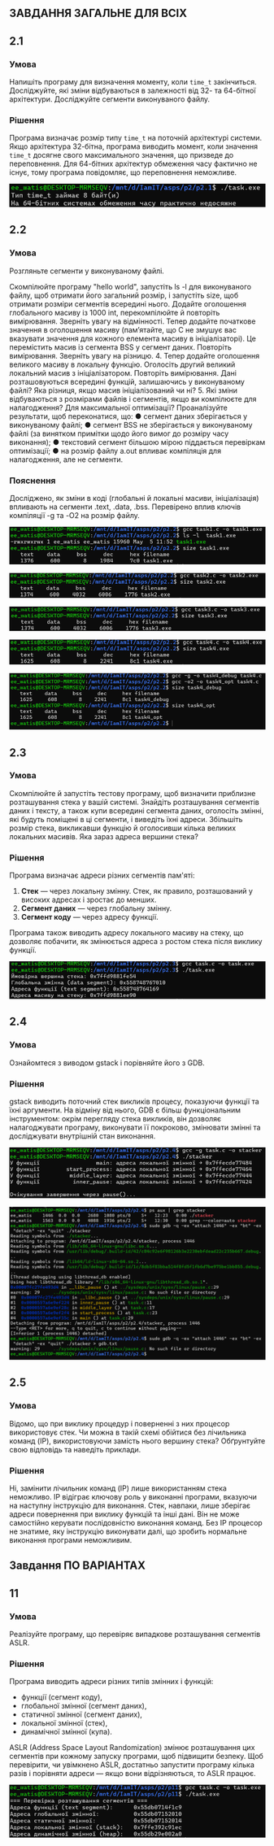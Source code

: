 ## ЗАВДАННЯ ЗАГАЛЬНЕ ДЛЯ ВСІХ
## 2.1

### Умова

Напишіть програму для визначення моменту, коли `time_t` закінчиться. Досліджуйте, які зміни відбуваються в залежності від 32- та 64-бітної архітектури. Досліджуйте сегменти виконуваного файлу.

### Рішення

Програма визначає розмір типу `time_t` на поточній архітектурі системи. Якщо архітектура 32-бітна, програма виводить момент, коли значення `time_t` досягне свого максимального значення, що призведе до переповнення. Для 64-бітних архітектур обмеження часу фактично не існує, тому програма повідомляє, що переповнення неможливе.

![Example Image](https://github.com/dims3926r/aspz/blob/main/p2/p2.1/image.png)

## 2.2
### Умова
Розгляньте сегменти у виконуваному файлі.

Скомпілюйте програму "hello world", запустіть ls -l для виконуваного файлу, щоб отримати його загальний розмір, і запустіть size, щоб отримати розміри сегментів всередині нього.
Додайте оголошення глобального масиву із 1000 int, перекомпілюйте й повторіть вимірювання. Зверніть увагу на відмінності.
Тепер додайте початкове значення в оголошення масиву (пам’ятайте, що C не змушує вас вказувати значення для кожного елемента масиву в ініціалізаторі). Це перемістить масив із сегмента
BSS у сегмент даних. Повторіть вимірювання. Зверніть увагу на різницю. 4. Тепер додайте оголошення великого масиву в локальну функцію. Оголосіть другий великий локальний масив з ініціалізатором. Повторіть вимірювання. Дані розташовуються всередині функцій, залишаючись у виконуваному файлі? Яка різниця, якщо масив ініціалізований чи ні? 5. Які зміни відбуваються з розмірами файлів і сегментів, якщо ви компілюєте для налагодження? Для максимальної оптимізації? Проаналізуйте результати, щоб переконатися, що: ● сегмент даних зберігається у виконуваному файлі; ● сегмент BSS не зберігається у виконуваному файлі (за винятком примітки щодо його вимог до розміру часу виконання); ● текстовий сегмент більшою мірою піддається перевіркам оптимізації; ● на розмір файлу a.out впливає компіляція для налагодження, але не сегменти.

### Пояснення
Досліджено, як зміни в коді (глобальні й локальні масиви, ініціалізація) впливають на сегменти .text, .data, .bss. Перевірено вплив ключів компіляції -g та -O2 на розмір файлу.

![Знімок екрана 2025-05-05 145319](https://github.com/dims3926r/aspz/blob/main/p2/p2.2/Знімок%20екрана%202025-05-05%20145319.png)

![Знімок екрана 2025-05-05 145517](https://github.com/dims3926r/aspz/blob/main/p2/p2.2/Знімок%20екрана%202025-05-05%20145517.png)

![Знімок екрана 2025-05-05 145558](https://github.com/dims3926r/aspz/blob/main/p2/p2.2/Знімок%20екрана%202025-05-05%20145558.png)

![Знімок екрана 2025-05-05 145606](https://github.com/dims3926r/aspz/blob/main/p2/p2.2/Знімок%20екрана%202025-05-05%20145606.png)

![Знімок екрана 2025-05-05 145838](https://github.com/dims3926r/aspz/blob/main/p2/p2.2/Знімок%20екрана%202025-05-05%20145838.png)

## 2.3

### Умова  
Скомпілюйте й запустіть тестову програму, щоб визначити приблизне розташування стека у вашій системі. Знайдіть розташування сегментів даних і тексту, а також купи всередині сегмента даних, оголосіть змінні, які будуть поміщені в ці сегменти, і виведіть їхні адреси. Збільшіть розмір стека, викликавши функцію й оголосивши кілька великих локальних масивів. Яка зараз адреса вершини стека?

### Рішення 
Програма визначає адреси різних сегментів пам'яті:
1. **Стек** — через локальну змінну. Стек, як правило, розташований у високих адресах і зростає до менших.
2. **Сегмент даних** — через глобальну змінну.
3. **Сегмент коду** — через адресу функції.

Програма також виводить адресу локального масиву на стеку, що дозволяє побачити, як змінюється адреса з ростом стека після виклику функції.

![Скріншот програми](https://github.com/dims3926r/aspz/blob/main/p2/p2.3/image.png)

## 2.4

### Умова  
Ознайомтеся з виводом gstack і порівняйте його з GDB.

### Рішення  
gstack виводить поточний стек викликів процесу, показуючи функції та їхні аргументи. На відміну від нього, GDB є більш функціональним інструментом: окрім перегляду стека викликів, він дозволяє налагоджувати програму, виконувати її покроково, змінювати змінні та досліджувати внутрішній стан виконання.

![Скріншот програми](https://github.com/dims3926r/aspz/blob/main/p2/p2.4/Знімок%20екрана%202025-05-05%20151816.png)

![Скріншот програми](https://github.com/dims3926r/aspz/blob/main/p2/p2.4/Знімок%20екрана%202025-05-05%20153239.png)

## 2.5

### Умова
Відомо, що при виклику процедур і поверненні з них процесор використовує стек. Чи можна в такій схемі обійтися без лічильника команд (IP), використовуючи замість нього вершину стека? Обґрунтуйте свою відповідь та наведіть приклади.

### Рішення  
Ні, замінити лічильник команд (IP) лише використанням стека неможливо. IP відіграє ключову роль у виконанні програми, вказуючи на наступну інструкцію для виконання. Стек, навпаки, лише зберігає адреси повернення при виклику функцій та інші дані. Він не може самостійно керувати послідовністю виконання команд. Без IP процесор не знатиме, яку інструкцію виконувати далі, що зробить нормальне виконання програми неможливим.

## Завдання ПО ВАРІАНТАХ
## 11
### Умова
Реалізуйте програму, що перевіряє випадкове розташування сегментів ASLR.

### Рішення  
Програма виводить адреси різних типів змінних і функцій:  
- функції (сегмент коду),  
- глобальної змінної (сегмент даних),  
- статичної змінної (сегмент даних),  
- локальної змінної (стек),  
- динамічної змінної (купа).  

ASLR (Address Space Layout Randomization) змінює розташування цих сегментів при кожному запуску програми, щоб підвищити безпеку. Щоб перевірити, чи увімкнено ASLR, достатньо запустити програму кілька разів і порівняти адреси — якщо вони відрізняються, то ASLR працює.

![Скріншот програми](https://github.com/dims3926r/aspz/blob/main/p2/p11/image.png)





